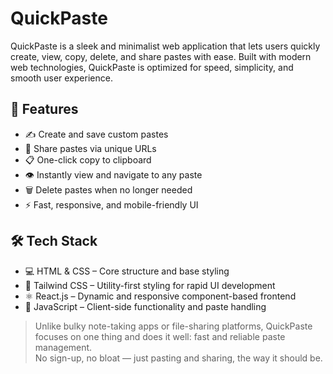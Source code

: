 # QuickPaste

QuickPaste is a sleek and minimalist web application that lets users quickly create, view, copy, delete, and share pastes with ease. Built with modern web technologies, QuickPaste is optimized for speed, simplicity, and smooth user experience.

## 🌟 Features

- ✍️ Create and save custom pastes  
- 🔗 Share pastes via unique URLs  
- 📋 One-click copy to clipboard  
- 👁️ Instantly view and navigate to any paste  
- 🗑️ Delete pastes when no longer needed  
- ⚡ Fast, responsive, and mobile-friendly UI  

## 🛠️ Tech Stack

- 💻 HTML & CSS – Core structure and base styling  
- 🎨 Tailwind CSS – Utility-first styling for rapid UI development  
- ⚛️ React.js – Dynamic and responsive component-based frontend  
- 📜 JavaScript – Client-side functionality and paste handling  

> Unlike bulky note-taking apps or file-sharing platforms, QuickPaste focuses on one thing and does it well: fast and reliable paste management.  
> No sign-up, no bloat — just pasting and sharing, the way it should be.
